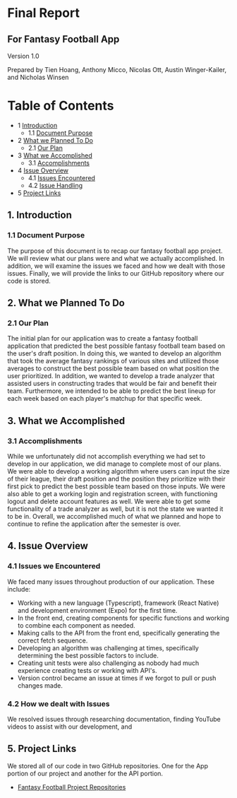 # Final Report
## For Fantasy Football App 


Version 1.0

Prepared by Tien Hoang, Anthony Micco, Nicolas Ott, Austin Winger-Kailer, and Nicholas Winsen

# Table of Contents 

<!-- - [Revision History](#revision-history) -->
- 1 [Introduction](#1-introduction)
  - 1.1 [Document Purpose](#11-document-purpose)
- 2 [What we Planned To Do](#2-plan)
  - 2.1 [Our Plan](#21-plan-description)
- 3 [What we Accomplished](#3-accomplished)
  - 3.1 [Accomplishments](#31-accomplishment-description)
- 4 [Issue Overview](#4-issues)
  - 4.1 [Issues Encountered](#41-encountered)
  - 4.2 [Issue Handling](#42-dealt)
- 5 [Project Links](#5-project-links)


<!-- ## Revision History

| Name | Date | Reason For Changes | Version |
| ---- | ---- | ------------------ | ------- |
|      |      |                    |         |
|      |      |                    |         |
|      |      |                    |         | -->

## 1. Introduction
### 1.1 Document Purpose
The purpose of this document is to recap our fantasy football app project. We will review what our plans were and what we actually accomplished. In addition, we will examine the issues we faced and how we dealt with those issues. Finally, we will provide the links to our GitHub repository where our code is stored. 


## 2. What we Planned To Do
### 2.1 Our Plan
The initial plan for our application was to create a fantasy football application that predicted the best possible fantasy football team based on the user's draft position. In doing this, we wanted to develop an algorithm that took the average fantasy rankings of various sites and utilized those averages to construct the best possible team based on what position the user prioritized. In addition, we wanted to develop a trade analyzer that assisted users in constructing trades that would be fair and benefit their team. Furthermore, we intended to be able to predict the best lineup for each week based on each player's matchup for that specific week. 

## 3. What we Accomplished
### 3.1 Accomplishments
While we unfortunately did not accomplish everything we had set to develop in our application, we did manage to complete most of our plans. We were able to develop a working algorithm where users can input the size of their league, their draft position and the position they prioritize with their first pick to predict the best possible team based on those inputs. We were also able to get a working login and registration screen, with functioning logout and delete account features as well. We were able to get some functionality of a trade analyzer as well, but it is not the state we wanted it to be in. Overall, we accomplished much of what we planned and hope to continue to refine the application after the semester is over. 

## 4. Issue Overview
### 4.1 Issues we Encountered
We faced many issues throughout production of our application. These include: 
- Working with a new language (Typescript), framework (React Native) and development environment (Expo) for the first time.
- In the front end, creating components for specific functions and working to combine each component as needed. 
- Making calls to the API from the front end, specifically generating the correct fetch sequence.
- Developing an algorithm was challenging at times, specifically determining the best possible factors to include.
- Creating unit tests were also challenging as nobody had much experience creating tests or working with API's.
- Version control became an issue at times if we forgot to pull or push changes made.
 
### 4.2 How we dealt with Issues
We resolved issues through researching documentation, finding YouTube videos to assist with our development, and 

## 5. Project Links
We stored all of our code in two GitHub repositories. One for the App portion of our project and another for the API portion. 
- [Fantasy Football Project Repositories](https://github.com/orgs/Fantasy-Football-Insights/repositories?q=&type=all&language=&sort=)
